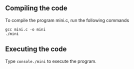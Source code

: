 ## Compiling the code
To compile the program mini.c, run the following commands
```console
gcc mini.c -o mini
./mini
```

## Executing the code
Type ```console./mini``` to execute the program.
